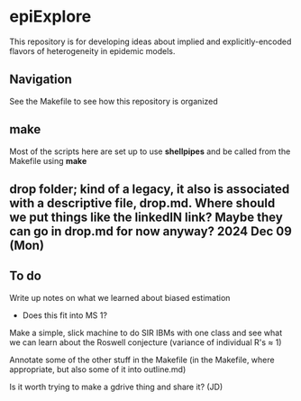 # epiExplore

This repository is for developing ideas about implied and explicitly-encoded
flavors of heterogeneity in epidemic models. 

## Navigation
See the Makefile to see how this repository is organized

## make 
Most of the scripts here are set up to use **shellpipes** and be called from the Makefile using **make**

## drop folder; kind of a legacy, it also is associated with a descriptive file, drop.md. Where should we put things like the linkedIN link? Maybe they can go in drop.md for now anyway? 2024 Dec 09 (Mon)

## To do

Write up notes on what we learned about biased estimation
* Does this fit into MS 1?

Make a simple, slick machine to do SIR IBMs with one class and see what we can learn about the Roswell conjecture (variance of individual R's ≈ 1)

Annotate some of the other stuff in the Makefile (in the Makefile, where appropriate, but also some of it into outline.md)

Is it worth trying to make a gdrive thing and share it? (JD)
